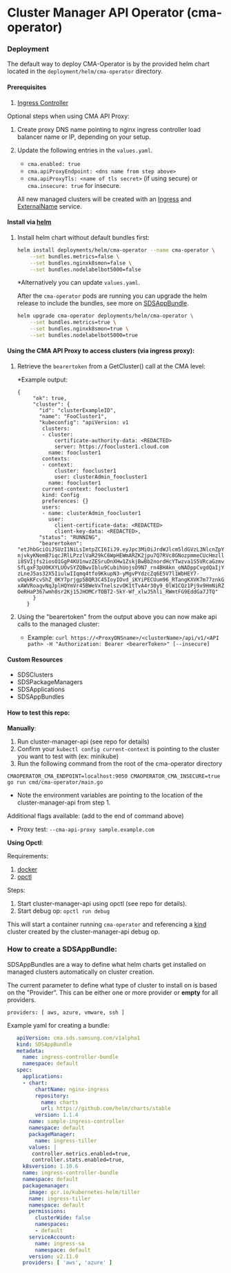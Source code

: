 # Cluster Manager API Operator (cma-operator)



### Deployment
The default way to deploy CMA-Operator is by the provided helm chart located in the `deployment/helm/cma-operator` directory.

#### Prerequisites
1. [Ingress Controller](https://github.com/helm/charts/tree/master/stable/nginx-ingress)


Optional steps when using CMA API Proxy:
1. Create proxy DNS name pointing to nginx ingress controller load balancer name or IP, depending on your setup.
1. Update the following entries in the `values.yaml`.
    * `cma.enabled: true`
    * `cma.apiProxyEndpoint: <dns name from step above>`
    * `cma.apiProxyTls: <name of tls secret>` (if using secure) or  `cma.insecure: true` for insecure.
    
    All new managed clusters will be created with an [Ingress](https://kubernetes.io/docs/concepts/services-networking/ingress) and [ExternalName](https://kubernetes.io/docs/concepts/services-networking/service/#externalname) service.

#### Install via [helm](https://helm.sh/docs/using_helm/#quickstart)
1. Install helm chart without default bundles first:
    ```bash
    helm install deployments/helm/cma-operator --name cma-operator \
        --set bundles.metrics=false \
        --set bundles.nginxk8smon=false \
        --set bundles.nodelabelbot5000=false
    ```
    *Alternatively you can update `values.yaml`.
    
    After the `cma-operator` pods are running you can upgrade the helm release to include the bundles, see more on [SDSAppBundle](#How-to-create-a-SDSAppBundle).
    ```bash
    helm upgrade cma-operator deployments/helm/cma-operator \
        --set bundles.metrics=true \
        --set bundles.nginxk8smon=true \
        --set bundles.nodelabelbot5000=true
    ```

#### Using the CMA API Proxy to access clusters (via ingress proxy):
1. Retrieve the `bearertoken` from a GetCluster() call at the CMA level:

    *Example output:
    ```
    {
         "ok": true,
         "cluster": {
           "id": "clusterExampleID",
           "name": "FooCluster1",
           "kubeconfig": "apiVersion: v1
            clusters:
            - cluster:
                certificate-authority-data: <REDACTED>
                server: https://foocluster1.cloud.com
              name: foocluster1
            contexts:
            - context:
                cluster: foocluster1
                user: clusterAdmin_foocluster1
              name: foocluster1
            current-context: foocluster1
            kind: Config
            preferences: {}
            users:
            - name: clusterAdmin_foocluster1
              user:
                client-certificate-data: <REDACTED>
                client-key-data: <REDACTED>,
           "status": "RUNNING",
           "bearertoken": "etJhbGciOiJSUzI1NiLsImtpZCI6IiJ9.eyJpc3MiOiJrdWJlcm5ldGVzL3NlcnZpY2VhY2NvdW50Iiwia3ViZXJuZXRlcy5pby9zZXJ2aWNlYWNjb3VudC9uYW1lc3BhY2UiOiJkZWZhdWx0Iiwia3ViZXJuZXRlcy5pby9zZXJ2aWNlYWNjb3VudC9zZWNyZXQubmFtZSI6InNkcy1zYS10b2tlbi1zNzhiOCIsImt1YmVybmV0ZXMuaW8vc2VydmljZWFjY291bnQvc2VydmljZS1hY2NvdW50Lm5hbWUiOiJzZHMtc2EiLCJrdWJlcm5ldGVzLmlvL3NlcnZpY2VhY2NvdW50L3NlcnZpY2UtYWNjb3VudC51aWQiOiJlNWQ5OTQ5OF0wZWRmLTExZTktOWNlYi01YTk5N2S2MGU0YWEiLCJzdWIiOiJzeXN0ZW06c2VydmljZWFjY291bnQ6ZGVmYXVsdDpzZHMtc2EifQ.RLkxZI3nPDvPzTzKBkxVR4cX5Jw0PgkYlm2z343SWxOD6Eylf16xHqUfZxaJ5jVPXT80q5alKtjfR8OMNXC93YdmQrZsdRAFuOkwJ8u1Tk1_u7-njvkyKNemB7iqcJRlLPzzlVaR29kC6WpHEWmARZK2jpu7Q7RVc8GNozpmmeCUcHmzllLz2ueoSDdp5pGf2zOpNxOgU_r4eCcj1VuL-i8SVIjfs2iosO1GgP4KU1nwzZESruDnXHw1ZskjBwBb2nordHcYTwzva1S5VRcaGzmv6SqUXyWeuNeZAr-SfLgxF3pU0KXYLUOvSYZQBwvIblu9CubihUojsO9N7_rn4BHAkn_oNADppCvgdQaIjYH35fAW6_86NumD-zLneJ5as32X5IiulwIIqmq4tfo9KkupN3-yMgvPYdzcZq6E5V7l1WbHEY7-uOqkKFcvShZ_0KY7prjgp5BQR3C45IoyIOvd_iKYiPECUum96_RTangKXVK7m77znkGa_zbbVlfyNoDacKtV0TxikRfiv2LrZxfMbp3TsS4vD4-xAWVRoaqvNqJplHQYmVr45BWeVxTnelszvOK1tTvA4r30y9_0lW1CQz1Pj9x9HmNiRZ02ot-OeRHaP367wmh0sr2Kj15JHOMCrTOBT2-5kY-Wf_xlwJ5hli_RWmtFG9EddGa7JTQ"
         }
       }
    ```

2. Using the "bearertoken" from the output above you can now make api calls to the managed cluster:
    * Example:
    `curl https://<ProxyDNSname>/<clusterName>/api/v1/<API path> -H "Authorization: Bearer <bearerToken>" [--insecure]`

#### Custom Resources
* SDSClusters
* SDSPackageManagers
* SDSApplications
* SDSAppBundles

#### How to test this repo:

**Manually**:
1. Run cluster-manager-api (see repo for details)
2. Confirm your `kubectl config current-context` is pointing to the cluster you want to test with (ex: minikube)
3. Run the following command from the root of the cma-operator directory 
```
CMAOPERATOR_CMA_ENDPOINT=localhost:9050 CMAOPERATOR_CMA_INSECURE=true go run cmd/cma-operator/main.go
```
* Note the environment variables are pointing to the location of the cluster-manager-api from step 1. 

Additional flags available: (add to the end of command above)
* Proxy test: `--cma-api-proxy sample.example.com`

**Using Opctl**:

Requirements:
1. [docker](https://docs.docker.com/install/)
2. [opctl](https://opctl.io/docs/getting-started/opctl.html#installation)

Steps:
1. Start cluster-manager-api using opctl (see repo for details).
2. Start debug op: `opctl run debug`

This will start a container running `cma-operator` and referencing a [kind](https://github.com/kubernetes-sigs/kind) cluster created by the cluster-manager-api debug op.

### How to create a SDSAppBundle:

SDSAppBundles are a way to define what helm charts get installed on managed clusters automatically on cluster creation.

The current parameter to define what type of cluster to install on is based on the "Provider". 
This can be either one or more provider or **empty** for all providers.

`providers: [ aws, azure, vmware, ssh ]`

Example yaml for creating a bundle:

```yaml
   apiVersion: cma.sds.samsung.com/v1alpha1
   kind: SDSAppBundle
   metadata:
     name: ingress-controller-bundle
     namespace: default
   spec:
     applications:
     - chart:
         chartName: nginx-ingress
         repository:
           name: charts
           url: https://github.com/helm/charts/stable
         version: 1.1.4
       name: sample-ingress-controller
       namespace: default
       packageManager:
         name: ingress-tiller
       values: |
        controller.metrics.enabled=true,
        controller.stats.enabled=true,
     k8sversion: 1.10.6
     name: ingress-controller-bundle
     namespace: default
     packagemanager:
       image: gcr.io/kubernetes-helm/tiller
       name: ingress-tiller
       namespace: default
       permissions:
         clusterWide: false
         namespaces:
         - default
       serviceAccount:
         name: ingress-sa
         namespace: default
       version: v2.11.0
     providers: [ 'aws', 'azure' ]
```

